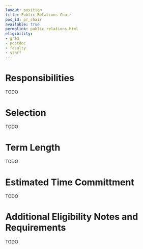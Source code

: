 ```yaml
---
layout: position
title: Public Relations Chair
pos_id: pr_chair
available: true
permalink: public_relations.html
eligibility:
- grad
- postdoc
- faculty
- staff
---
```


# Responsibilities
TODO

# Selection
TODO

# Term Length
TODO

# Estimated Time Committment
TODO

# Additional Eligibility Notes and Requirements
TODO
